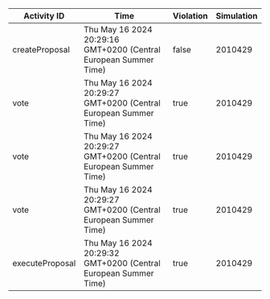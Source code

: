 | Activity ID | Time | Violation | Simulation |
| --- | --- | --- | --- |
| createProposal | Thu May 16 2024 20:29:16 GMT+0200 (Central European Summer Time) | false | 2010429 |
| vote | Thu May 16 2024 20:29:27 GMT+0200 (Central European Summer Time) | true | 2010429 |
| vote | Thu May 16 2024 20:29:27 GMT+0200 (Central European Summer Time) | true | 2010429 |
| vote | Thu May 16 2024 20:29:27 GMT+0200 (Central European Summer Time) | true | 2010429 |
| executeProposal | Thu May 16 2024 20:29:32 GMT+0200 (Central European Summer Time) | true | 2010429 |